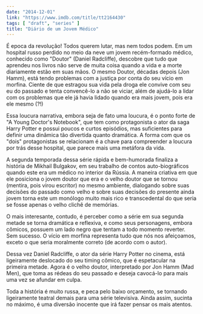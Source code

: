 ```yaml
---
date: "2014-12-01"
link: "https://www.imdb.com/title/tt2164430"
tags: [ "draft", "series" ]
title: "Diário de um Jovem Médico"
---
```


É epoca da revolução! Todos querem lutar, mas nem todos podem. Em um hospital russo perdido no meio da neve um jovem recém-formado médico, conhecido como "Doutor" (Daniel Radcliffe), descobre que tudo que aprendeu nos livros não serve de muita coisa quando a vida e a morte diariamente estão em suas mãos. O mesmo Doutor, décadas depois (Jon Hamm), está tendo problemas com a justiça por conta do seu vício em morfina. Ciente de que estragou sua vida pela droga ele convive com seu eu do passado e tenta convencê-lo a não se viciar, além de ajudá-lo a lidar com os problemas que ele já havia lidado quando era mais jovem, pois era ele mesmo (?!)

Essa loucura narrativa, embora seja de fato uma loucura, é o ponto forte de "A Young Doctor's Notebook", que tem como protagonista o ator da saga Harry Potter e possui poucos e curtos episódios, mas suficientes para definir uma dinâmica tão divertida quanto dramática. A forma com que os "dois" protagonistas se relacionam é a chave para compreender a loucura por trás desse hospital, que parece mais uma metáfora da vida.

A segunda temporada dessa série rápida e bem-humorada finaliza a história de Mikhail Bulgakov, em seu trabalho de contos auto-biográficos quando este era um médico no interior da Rússia. A maneira criativa em que ele posiciona o jovem doutor que era e o velho doutor que se tornou (mentira, pois virou escritor) no mesmo ambiente, dialogando sobre suas decisões do passado como velho e sobre suas decisões do presente ainda jovem torna este um monólogo muito mais rico e transcedental do que seria se fosse apenas o velho clichê de memórias.

O mais interesante, contudo, é perceber como a série em sua segunda metade se torna dramática e reflexiva, e como seus personagens, embora cômicos, possuem um lado negro que tentam a todo momento reverter. Sem sucesso. O vício em morfina representa tudo que nós nos afeiçoamos, exceto o que seria moralmente correto (de acordo com o autor).

Dessa vez Daniel Radcliffe, o ator da série Harry Potter no cinema, está ligeiramente deslocado do seu timing cômico, que é espetacular na primeira metade. Agora é o velho doutor, interpretado por Jon Hamm (Mad Men), que toma as rédeas do seu passado e deseja cavocá-lo para mais uma vez se afundar em culpa.

Toda a história é muito russa, e peca pelo baixo orçamento, se tornando ligeiramente teatral demais para uma série televisiva. Ainda assim, sucinta no máximo, é uma diversão inocente que irá fazer pensar os mais atentos.
